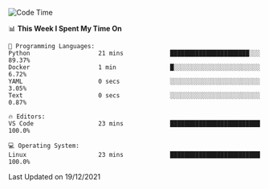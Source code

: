<!--START_SECTION:waka-->
![Code Time](http://img.shields.io/badge/Code%20Time-825%20hrs%2014%20mins-blue)

📊 **This Week I Spent My Time On** 

```text
💬 Programming Languages: 
Python                   21 mins             ██████████████████████░░░   89.37% 
Docker                   1 min               █░░░░░░░░░░░░░░░░░░░░░░░░   6.72% 
YAML                     0 secs              ░░░░░░░░░░░░░░░░░░░░░░░░░   3.05% 
Text                     0 secs              ░░░░░░░░░░░░░░░░░░░░░░░░░   0.87%

🔥 Editors: 
VS Code                  23 mins             █████████████████████████   100.0%

💻 Operating System: 
Linux                    23 mins             █████████████████████████   100.0%

```


 Last Updated on 19/12/2021
<!--END_SECTION:waka-->
